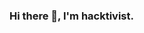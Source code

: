 ### Hi there 👋, I'm hacktivist.

<!--
**I am still just desktop app developer, my I wish I would be game developer.:raised_hands:


- 🔭 I’m currently working on free watch platform
- 🌱 I’m currently learning python,c#,unity
- 📫 How to reach me: no way
- ⚡ Fun fact: I started learning programming when I was 15
